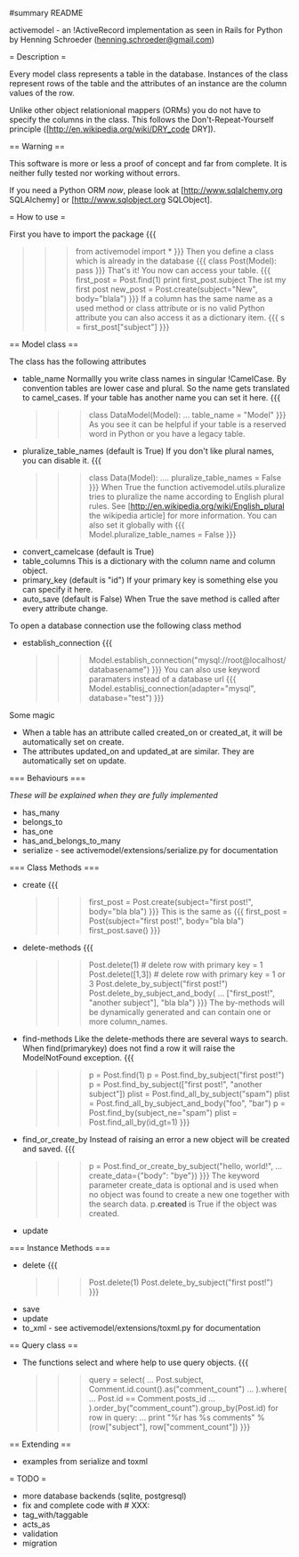 #summary README

activemodel - an !ActiveRecord implementation as seen in Rails for Python
by Henning Schroeder (henning.schroeder@gmail.com)

= Description =

Every model class represents a table in the database. Instances of the class
represent rows of the table and the attributes of an instance are the
column values of the row.

Unlike other object relationional mappers (ORMs) you do not have to
specify the columns in the class. This follows the Don't-Repeat-Yourself
principle ([http://en.wikipedia.org/wiki/DRY_code DRY]). 

== Warning ==

This software is more or less a proof of concept and far from complete. It is neither
fully tested nor working without errors. 

If you need a Python ORM _now_, please look at [http://www.sqlalchemy.org SQLAlchemy] 
or [http://www.sqlobject.org SQLObject].


= How to use =

First you have to import the package
{{{
 >>> from activemodel import *
}}}
Then you define a class which is already in the database
{{{
 >>> class Post(Model): pass
}}}
That's it! You now can access your table.
{{{
 >>> first_post = Post.find(1)
 >>> print first_post.subject
 The ist my first post
 >>> new_post = Post.create(subject="New", body="blala")
}}}
If a column has the same name as a used method or class attribute or
is no valid Python attribute you can also access it as a dictionary item.
{{{
 >>> s = first_post["subject"]
}}}


== Model class ==

The class has the following attributes

 * table_name
   Normallly you write class names in singular !CamelCase. By
   convention tables are lower case and plural. So the name gets 
   translated to camel_cases. 
   If your table has another name you can set it here. 
   {{{
     >>> class DataModel(Model):
     ...    table_name = "Model"
   }}}
   As you see it can be helpful if your table is a reserved word 
   in Python or you have a legacy table.
 * pluralize_table_names (default is True)
   If you don't like plural names, you can disable it. 
   {{{
     >>> class Data(Model):
     ....   pluralize_table_names = False
   }}}
   When True the function activemodel.utils.pluralize tries to pluralize
   the name according to English plural rules. See
   [http://en.wikipedia.org/wiki/English_plural the wikipedia article]
   for more information.
   You can also set it globally with
   {{{
     >>> Model.pluralize_table_names = False
   }}}
 * convert_camelcase (default is True)
 * table_columns
   This is a dictionary with the column name and column object.  
 * primary_key (default is "id")
   If your primary key is something else you can specify it here.
 * auto_save (default is False)
   When True the save method is called after every attribute change.
   
   
To open a database connection use the following class method
 * establish_connection
   {{{
   >>> Model.establish_connection("mysql://root@localhost/databasename")
   }}}
   You can also use keyword paramaters instead of a database url
   {{{
   >>> Model.establisj_connection(adapter="mysql", database="test")
   }}}


Some magic
  * When a table has an attribute called created_on or created_at, it
    will be automatically set on create.
  * The attributes updated_on and updated_at are similar. They are
    automatically set on update.
  
 
=== Behaviours ===

*These will be explained when they are fully implemented*

 * has_many
 * belongs_to
 * has_one
 * has_and_belongs_to_many
 * serialize - see activemodel/extensions/serialize.py for documentation


=== Class Methods ===
 * create
   {{{
     >>> first_post = Post.create(subject="first post!", body="bla bla")
   }}}
   This is the same as
   {{{
     >>> first_post = Post(subject="first post!", body="bla bla")
     >>> first_post.save()
   }}}
 * delete-methods
   {{{ 
     >>> Post.delete(1)     # delete row with primary key = 1
     >>> Post.delete([1,3]) # delete row with primary key = 1 or 3
     >>> Post.delete_by_subject("first post!")
     >>> Post.delete_by_subject_and_body(
     ...      ["first_post!", "another subject"], "bla bla")
   }}}
   The by-methods will be dynamically generated and can contain one
   or more column_names. 
 * find-methods
   Like the delete-methods there are several ways to search.
   When find(primarykey) does not find a row it will raise the
   ModelNotFound exception.
   {{{
     >>> p = Post.find(1)
     >>> p = Post.find_by_subject("first post!")
     >>> p = Post.find_by_subject(["first post!", "another subject"])
     >>> plist = Post.find_all_by_subject("spam")
     >>> plist = Post.find_all_by_subject_and_body("foo", "bar")
     >>> p = Post.find_by(subject_ne="spam")
     >>> plist = Post.find_all_by(id_gt=1)
   }}}
 * find_or_create_by
   Instead of raising an error a new object will be created and saved.
   {{{
     >>> p = Post.find_or_create_by_subject("hello, world!",
     ...        create_data={"body": "bye"})
   }}}
   The keyword parameter create_data is optional and is used when no
   object was found to create a new one together with the search data.
   p.__created__ is True if the object was created.
 * update


=== Instance Methods ===
 * delete
   {{{
     >>> Post.delete(1)
     >>> Post.delete_by_subject("first post!")  
   }}}
 * save
 * update
 * to_xml - see activemodel/extensions/toxml.py for documentation


== Query class ==
 * The functions select and where help to use query objects.
   {{{
     >>> query = select(
     ...     Post.subject, Comment.id.count().as("comment_count")
     ...   ).where(
     ...      Post.id == Comment.posts_id
     ...	 ).order_by("comment_count").group_by(Post.id)
     >>> for row in query:
     ...    print "%r has %s comments" % (row["subject"], row["comment_count"]) 
   }}}
 

== Extending ==
 * examples from serialize and toxml
 
 
= TODO =
 * more database backends (sqlite, postgresql)
 * fix and complete code with # XXX:
 * tag_with/taggable
 * acts_as
 * validation
 * migration
